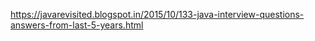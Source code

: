 https://javarevisited.blogspot.in/2015/10/133-java-interview-questions-answers-from-last-5-years.html
